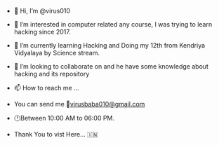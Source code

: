 - 👋 Hi, I’m @virus010
- 👀 I’m interested in computer related any course, I was trying to learn hacking since 2017.
- 🌱 I’m currently learning Hacking and Doing my 12th from Kendriya Vidyalaya by Science stream.
- 💞️ I’m looking to collaborate on and he have some knowledge about hacking and its repository
- 📫 How to reach me ...
- You can send me 📧virusbaba010@gmail.com
- 🕛Between 10:00 AM to 06:00 PM.

- Thank You to vist Here... 🇮🇳
<!---
virus010/virus010 is a ✨ special ✨ repository because its `README.md` (this file) appears on your GitHub profile.
You can click the Preview link to take a look at your changes.
--->
